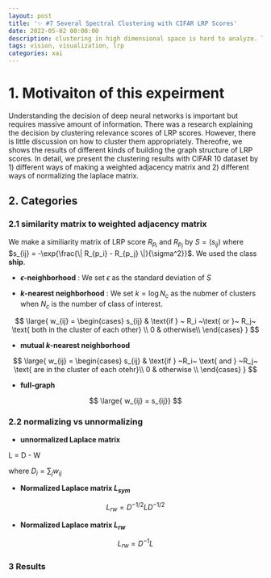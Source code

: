 ```yaml
---
layout: post
title: '✨ #7 Several Spectral Clustering with CIFAR LRP Scores'
date: 2022-05-02 00:00:00
description: clustering in high dimensional space is hard to analyze. This experiment is trying to cluster LRP scores with several Laplace matrices (normalize, unnormalize)
tags: vision, visualization, lrp
categories: xai
---
```



# 1. Motivaiton of this expeirment

Understanding the decision of deep neural networks is important but requires massive amount of information. There was a research explaining the decision by clustering relevance scores of LRP scores. However, there is little discussion on how to cluster them appropriately. Thereofre, we shows the results of different kinds of building the graph structure of LRP scores. In detail, we present the clustering results with CIFAR 10 dataset by 1) different ways of making a weighted adjacency matrix and 2) different ways of normalizing the laplace matrix. 


## 2. Categories

### 2.1 similarity matrix to weighted adjacency matrix 


We make a similiarity matrix of LRP score $R_{p_i}$ and $R_{p_j}$ by  $S = (s_{ij})$ where $s_{ij} = -\exp{\frac{\| R_{p_i} - R_{p_j}  \|}{\sigma^2}}$.
We used the class **ship**. 


* **$\epsilon$-neighborhood**  : We set $\epsilon$ as the standard deviation of $S$

* **$k$-nearest neighborhood** : We set $k= \log{N_c}$ as the nubmer of clusters when $N_c$ is the number of class of interest. 

$$
\large{
w_{ij} = \begin{cases}
s_{ij} & \text{if } ~ R_i ~\text{ or  }~ R_j~ \text{ both in the cluster of each other} \\
0 & otherwise\\
\end{cases}
}
$$

* **mutual $k$-nearest neighborhood**

$$
\large{
w_{ij} = \begin{cases}
s_{ij} & \text{if } ~R_i~ \text{ and  } ~R_j~ \text{ are in the cluster of each otehr}\\
0 & otherwise \\
\end{cases}
}
$$

* **full-graph**

$$
\large{
w_{ij} = s_{ij}}
$$


### 2.2 normalizing vs unnormalizing


* **unnormalized Laplace matrix**

L = D - W 

where $D_i = \sum_j w_{ij}$

* **Normalized Laplace matrix $L_{sym}$**


$$ 
L_{rw} = D^{-1/2} L D^{-1/2}
$$

* **Normalized Laplace matrix $L_{rw}$**


$$ 
L_{rw} = D^{-1} L
$$


### 3 Results



